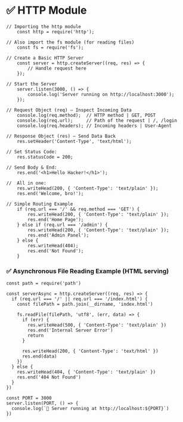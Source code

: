 # ✅ HTTP Module

    // Importing the http module
        const http = require('http');

    // Also import the fs module (for reading files)
        const fs = require('fs');

    // Create a Basic HTTP Server
        const server = http.createServer((req, res) => {
            // Handle request here
        });

    // Start the Server 
        server.listen(3000, () => {
            console.log('Server running on http://localhost:3000');
        });

    // Request Object (req) – Inspect Incoming Data 
        console.log(req.method);  // HTTP method | GET, POST
        console.log(req.url);     // Path of the request | /, /login
        console.log(req.headers); // Incoming headers | User-Agent

    // Response Object (res) – Send Data Back
        res.setHeader('Content-Type', 'text/html');

    // Set Status Code:
        res.statusCode = 200;

    // Send Body & End:
        res.end('<h1>Hello Hacker!</h1>');

    //  All in one: 
        res.writeHead(200, { 'Content-Type': 'text/plain' });
        res.end('Welcome, bro!');

    // Simple Routing Example
        if (req.url === '/' && req.method === 'GET') {
            res.writeHead(200, { 'Content-Type': 'text/plain' });
            res.end('Home Page');
        } else if (req.url === '/admin') {
            res.writeHead(200, { 'Content-Type': 'text/plain' });
            res.end('Admin Panel');
        } else {
            res.writeHead(404);
            res.end('Not Found');
        }


### ✅ Asynchronous File Reading Example (HTML serving)
    const path = require('path')
    
    const serverAsync = http.createServer((req, res) => {
      if (req.url === '/' || req.url === '/index.html') {
        const filePath = path.join(__dirname, 'index.html')
    
        fs.readFile(filePath, 'utf8', (err, data) => {
          if (err) {
            res.writeHead(500, { 'Content-Type': 'text/plain' })
            res.end('Internal Server Error')
            return
          }
    
          res.writeHead(200, { 'Content-Type': 'text/html' })
          res.end(data)
        })
      } else {
        res.writeHead(404, { 'Content-Type': 'text/plain' })
        res.end('404 Not Found')
      }
    })
    
    const PORT = 3000
    server.listen(PORT, () => {
      console.log(`🚀 Server running at http://localhost:${PORT}`)
    })
